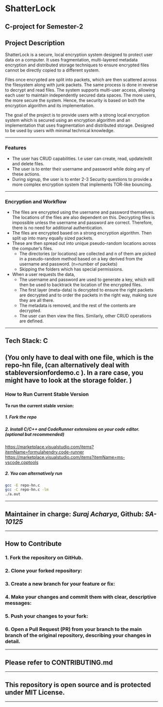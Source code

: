 # ShatterLock

## C-project for Semester-2


## Project Description

ShatterLock is a secure, local encryption system designed to protect user data on a computer. It uses fragmentation, multi-layered metadata encryption and distributed storage techniques to ensure encrypted files cannot be directly copied to a different system. 

Files once encrypted are split into packets, which are then scattered across the filesystem along with junk packets. The same process is done in reverse to decrypt and read files. The system supports multi-user access, allowing each user to maintain independently secured data spaces. The more users, the more secure the system. Hence, the security is based on both the encryption algorithm and its implementation.

The goal of the project is to provide users with a strong local encryption system which is secured using an encryption algorithm and an implementation that uses fragmentation and distributed storage. Designed to be used by users with minimal technical knowledge.

---

### Features

- The user has CRUD capabilities. I.e user can create, read, update/edit and delete files.
- The user is to enter their username and password while doing any of these actions.
- During signup, the user is to enter 2-3 Security questions to provide a more complex encryption system that implements TOR-like bouncing.

---

### Encryption and Workflow

- The files are encrypted using the username and password themselves. The locations of the files are also dependent on this. Decrypting files is impossible unless the username and password are correct. Therefore, there is no need for additional authentication.
- The files are encrypted based on a strong encryption algorithm. Then split up into many equally sized packets.
- These are then spread out into unique pseudo-random locations across the computer’s files.
    - The directories (or locations) are collected and n of them are picked in a pseudo-random method based on a key derived from the username and password. (n=number of packets)
    - Skipping the folders which has special permissions.
- When a user requests the data,
    - The username and password are used to generate a key, which will then be used to backtrack the location of the encrypted files.
    - The first layer (meta-data) is decrypted to ensure the right packets are decrypted and to order the packets in the right way, making sure they are all there.
    - The metadata is removed, and the rest of the contents are decrypted.
    - The user can then view the files. Similarly, other CRUD operations are defined.

---

## Tech Stack: C
(You only have to deal with one file, which is the repo-hn file, (can alternatively deal with stableversionfordemo.c ). In a rare case, you might have to look at the storage folder. )
---

### How to Run Current Stable Version

#### To run the current stable version: 
##### 1. Fork the repo
##### 2. Install C/C++ and CodeRunner extensions on your code editor. (optional but recommended)
https://marketplace.visualstudio.com/items?itemName=formulahendry.code-runner 
https://marketplace.visualstudio.com/items?itemName=ms-vscode.cpptools
##### 2. You can alternatively run 
```bash
gcc -E repo-hn.c
gcc -C repo-hn.c -lm
./a.out
```

---

## Maintainer in charge: *Suraj Acharya*, Github: *SA-10125*

---


## How to Contribute
### 1. Fork the repository on GitHub.
### 2. Clone your forked repository:
### 3. Create a new branch for your feature or fix:
### 4. Make your changes and commit them with clear, descriptive messages:
### 5. Push your changes to your fork:
### 6. Open a Pull Request (PR) from your branch to the main branch of the original repository, describing your changes in detail.

---

## Please refer to CONTRIBUTING.md

---

## This repository is open source and is protected under MIT License.

---
